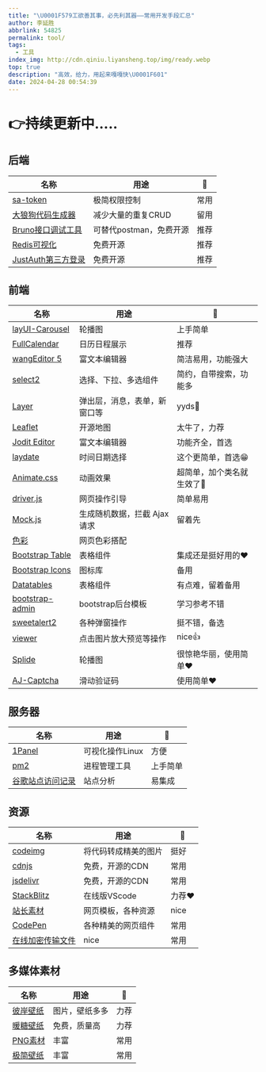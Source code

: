 ```yaml
---
title: "\U0001F579工欲善其事，必先利其器——常用开发手段汇总"
author: 李延胜
abbrlink: 54825
permalink: tool/
tags:
  - 工具
index_img: http://cdn.qiniu.liyansheng.top/img/ready.webp
top: true
description: "高效，给力，用起来嘎嘎快\U0001F601"
date: 2024-04-28 00:54:39
---
```

# 👉持续更新中.....
## 后端

| 名称             | 用途                | 📝    |
| ---------------- | ------------------  | ---- |
| [sa-token](https://sa-token.cc/ )         | 极简权限控制    | 常用 |
| [大狼狗代码生成器](https://java.bejson.com/generator/) | 减少大量的重复CRUD |   留用 |
| [Bruno接口调试工具](https://www.usebruno.com/)| 可替代postman，免费开源| 推荐|
| [Redis可视化](https://gitee.com/qishibo/AnotherRedisDesktopManager/releases)| 免费开源| 推荐|
| [JustAuth第三方登录 ](https://www.justauth.cn/)| 免费开源| 推荐|





## 前端

| 名称          | 用途                           | 📝         |
| -------------| ------------------------------ | --------- |
| [layUI-Carousel](https://layui.dev/docs/2/carousel/) | 轮播图 | 上手简单     |
| [FullCalendar](https://fullcalendar.io/) | 日历日程展示 | 推荐      |
| [wangEditor 5](https://www.wangeditor.com/) | 富文本编辑器 | 简洁易用，功能强大 |
| [select2](https://select2.org/) | 选择、下拉、多选组件 | 简约，自带搜索，功能多 |
| [Layer](https://layui.dev/docs/2/layer/) | 弹出层，消息，表单，新窗口等 | yyds🎉      |
| [Leaflet](https://leafletjs.com/) | 开源地图 | 太牛了，力荐 |
| [Jodit Editor](https://xdsoft.net/jodit/) | 富文本编辑器 | 功能齐全，首选 |
| [laydate](https://layui.dev/docs/2/laydate/) | 时间日期选择 | 这个更简单，首选😁 |
| [Animate.css](https://animate.style/) | 动画效果 | 超简单，加个类名就生效了🤳 |
| [driver.js](https://driverjs.com/) | 网页操作引导 | 简单易用     |
| [Mock.js](http://mockjs.com/) | 生成随机数据，拦截 Ajax 请求 | 留着先     |
| [色彩](https://www.sojson.com/web/use.html) | 网页色彩搭配 |           |
| [Bootstrap Table](https://bootstrap-table.com/) | 表格组件 | 集成还是挺好用的❤ |
| [Bootstrap Icons](https://icons.getbootstrap.com/) | 图标库 | 备用      |
| [Datatables](https://datatables.club/) | 表格组件 | 有点难，留着备用 |
| [bootstrap-admin](https://www.bootstrap-admin.top/) | bootstrap后台模板 | 学习参考不错 |
| [sweetalert2](https://sweetalert2.github.io/#examples) | 各种弹窗操作 | 挺不错，备选 |
| [viewer](https://fengyuanchen.github.io/viewerjs/) | 点击图片放大预览等操作 | nice👍     |
| [Splide](https://splidejs.com/guides/getting-started/) | 轮播图 | 很惊艳华丽，使用简单❤ |
| [AJ-Captcha](https://ajcaptcha.beliefteam.cn/captcha-doc/) | 滑动验证码 | 使用简单❤ |



## 服务器

| 名称   | 用途           | 📝    |
| ------ | --------------- | ---- |
| [1Panel](https://1panel.cn/ ) | 可视化操作Linux | 方便      |
| [pm2](https://pm2.keymetrics.io/)| 进程管理工具| 上手简单|
| [谷歌站点访问记录](https://analytics.google.com/analytics/web/)| 站点分析| 易集成|




## 资源

| 名称       | 用途                 | 📝 |              
| ---------- | -------------------- | ---- |  
| [codeimg](https://codeimg.io/ )    | 将代码转成精美的图片   | 挺好  |
| [cdnjs](https://cdnjs.com/   )      | 免费，开源的CDN         | 常用  |
| [jsdelivr](https://www.jsdelivr.com/)   | 免费，开源的CDN     | 常用  |
| [StackBlitz](https://stackblitz.com/) | 在线版VScode             | 力荐❤ |
| [站长素材](https://sc.chinaz.com/)| 网页模板，各种资源|  nice|
| [CodePen](https://codepen.io/)| 各种精美的网页组件 |   常用|
| [在线加密传输文件](https://wormhole.app/)| nice |   常用|


## 多媒体素材

| 名称       | 用途                   | 📝     |
| ---------- | -------------------- |   --------- |
| [彼岸壁纸](http://www.netbian.com/)    | 图片，壁纸多多 |         力荐  |
| [暖糖壁纸](https://www.nuantang.net/)    | 免费，质量高 |         力荐  |
| [PNG素材](https://www.pngsucai.com/)| 丰富 |   常用|
| [极简壁纸](https://bz.zzzmh.cn/index)| 丰富 |   常用|